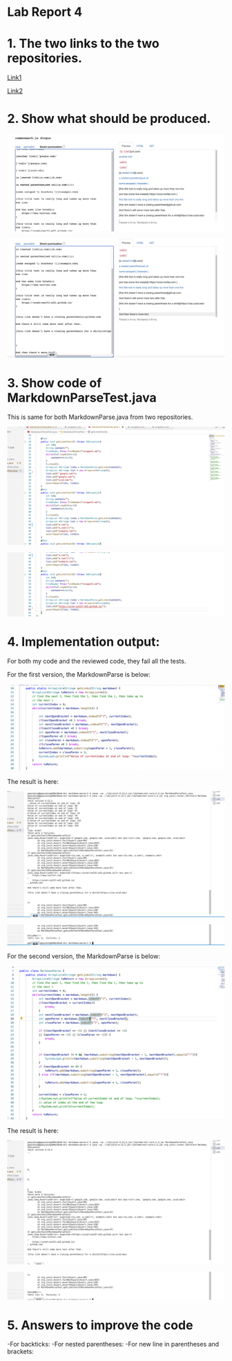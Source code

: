 # __Lab Report 4__

# 1. The two links to the two repositories.

[Link1][1]

[1]:  https://github.com/sha0xy/markdown-parse


[Link2][2]

[2]:  https://github.com/AnonymousGym/markdown-parse-1

# 2. Show what should be produced.

![Image][111]

[111]: 11.png

![Image][112]

[112]: 12.png

# 3. Show code of MarkdownParseTest.java
This is same for both MarkdownParse.java from two repositories.

![Image][113]

[113]: 13.png

![Image][114]

[114]: 14.png

# 4. Implementation output:
For both my code and the reviewed code, they fail all the tests.

For the first version, the MarkdownParse is below:

![Image][14]

[14]: 4.png

The result is here:

![Image][117]

[117]: 17.png

![Image][118]

[118]: 18.png

For the second version, the MarkdownParse is below:

![Image][16]

[16]: 6.png

The result is here:

![Image][115]

[115]: 15.png

![Image][116]

[116]: 16.png

# 5. Answers to improve the code
  -For backticks: 
  -For nested parentheses:
  -For new line in parentheses and brackets:
